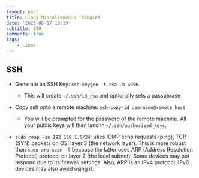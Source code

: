 ```yaml
---
layout: post
title: Linux Miscellaneous Thingies
date: '2023-06-17 13:19'
subtitle: SSH
comments: true
tags:
    - Linux
---
```


## SSH

- Generate an SSH Key: `ssh-keygen -t rsa -b 4096`. 
    - This will create `~/.ssh/id_rsa` and optionally sets a passphrase
- Copy ssh onto a remote machine: `ssh-copy-id username@remote_host`
    - You will be prompted for the password of the remote machine. All your public keys will then land in `~/.ssh/authorized_keys`.

- `sudo nmap -sn 192.168.1.0/24`: uses ICMP echo requests (ping), TCP (SYN) packets on OSI layer 3 (the network layer). This is more robust than `sudo arp-scan -l` because the latter uses ARP (Address Resolution Protocol) protocol on layer 2 (the local subnet). Some devices may not respond due to its firewall settings. Also, ARP is an IPv4 protocol. IPv6 devices may also avoid using it. 